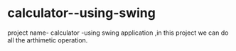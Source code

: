 # calculator--using-swing
project name- calculator -using swing application ,in this project we can do all the arthimetic operation.
